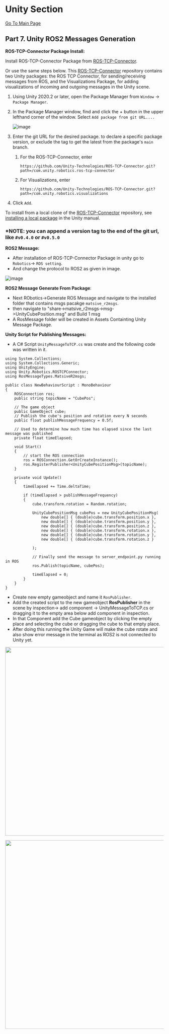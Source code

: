 # Unity Section
[Go To Main Page
](https://github.com/matsive/Unity_Robotics_ROS2/blob/main/Documentation/ROS2%20Section/Part%201.%20Installing%20of%20ROS2%20Humble.md)
## Part 7. Unity ROS2 Messages Generation
**ROS-TCP-Connector Package Install:** <br />

Install ROS-TCP-Connector Package from [ROS-TCP-Connector](https://github.com/Unity-Technologies/ROS-TCP-Connector/tree/main).

Or use the same steps below. This [ROS-TCP-Connector](https://github.com/Unity-Technologies/ROS-TCP-Connector/tree/main) repository contains two Unity packages: the ROS TCP Connector, for sending/receiving messages from ROS, and the Visualizations Package, for adding visualizations of incoming and outgoing messages in the Unity scene.

1. Using Unity 2020.2 or later, open the Package Manager from `Window` -> `Package Manager`.
2. In the Package Manager window, find and click the + button in the upper lefthand corner of the window. Select `Add package from git URL....`
   
    ![image](https://user-images.githubusercontent.com/29758400/110989310-8ea36180-8326-11eb-8318-f67ee200a23d.png)
   
4. Enter the git URL for the desired package. to declare a specific package version, or exclude the tag to get the latest from the package's `main` branch.
    1. For the ROS-TCP-Connector, enter
       ```
       https://github.com/Unity-Technologies/ROS-TCP-Connector.git?path=/com.unity.robotics.ros-tcp-connector
       ```
    2. For Visualizations, enter
       ```
       https://github.com/Unity-Technologies/ROS-TCP-Connector.git?path=/com.unity.robotics.visualizations
       ```
5. Click `Add`.

To install from a local clone of the [ROS-TCP-Connector](https://github.com/Unity-Technologies/ROS-TCP-Connector/tree/main) repository, see [installing a local package](https://docs.unity3d.com/Manual/upm-ui-local.html) in the Unity manual.

### *NOTE: you can append a version tag to the end of the git url, like `#v0.4.0` or `#v0.5.0`

**ROS2 Message:** <br />
 - After installation of ROS-TCP-Connector Package in unity go to `Robotics`-> `ROS setting`.<br />
 - And change the protocol to ROS2 as given in image.<br />
 
![image](https://github.com/user-attachments/assets/c72c3e62-a426-402b-9fe6-0d2039c71dc5)

**ROS2 Message Generate From Package**:
 - Next RObotics->Generate ROS Message and navigate to the installed folder that contains msgs pacakge `matsive_r2msgs`.
 - then navigate to "share->matsive_r2msgs->msg->UnityCubePosition.msg" and Build 1 msg
 - A RosMessage folder will be created in Assets Containting Unity Message Package.

**Unity Script for Publishing Messages:** 
 - A C# Script `UnityMessageToTCP.cs` was create and the following code was written in it.
```
using System.Collections;
using System.Collections.Generic;
using UnityEngine;
using Unity.Robotics.ROSTCPConnector;
using RosMessageTypes.MatsiveR2msgs;

public class NewBehaviourScript : MonoBehaviour
{
    ROSConnection ros;
    public string topicName = "CubePos";

    // The game object
    public GameObject cube;
    // Publish the cube's position and rotation every N seconds
    public float publishMessageFrequency = 0.5f;

    // Used to determine how much time has elapsed since the last message was published
    private float timeElapsed;

    void Start()
    {
        // start the ROS connection
        ros = ROSConnection.GetOrCreateInstance();
        ros.RegisterPublisher<UnityCubePositionMsg>(topicName);
    }

    private void Update()
    {
        timeElapsed += Time.deltaTime;

        if (timeElapsed > publishMessageFrequency)
        {
            cube.transform.rotation = Random.rotation;

            UnityCubePositionMsg cubePos = new UnityCubePositionMsg(
                new double[] { (double)cube.transform.position.x },
                new double[] { (double)cube.transform.position.y },
                new double[] { (double)cube.transform.position.z },
                new double[] { (double)cube.transform.rotation.x },
                new double[] { (double)cube.transform.rotation.y },
                new double[] { (double)cube.transform.rotation.z }

            );

            // Finally send the message to server_endpoint.py running in ROS
            ros.Publish(topicName, cubePos);

            timeElapsed = 0;
        }
    }
}
```
 - Create new empty gameobject and name it `RosPublisher`.
 - Add the created script to the new gameobject **RosPublisher** in the scene by inspection-> add component -> UnityMessageToTCP.cs or dragging it to the empty area below add component in inspection.<br />
 - In that Component add the Cube gameobject by clicking the empty place and selecting the cube or dragging the cube to that empty place.<br />
 - After doing this running the Unity Game will make the cube rotate and also show error message in the terminal as ROS2 is not connected to Unity yet.

<!-- ![image](https://github.com/user-attachments/assets/9cb4d73e-218e-4f22-8706-817278693ebe)  -->
<p float="left">
  <img src="https://github.com/user-attachments/assets/9cb4d73e-218e-4f22-8706-817278693ebe" width="600" />
</p>

<!-- ![image](https://github.com/user-attachments/assets/73507b37-4efd-4c8f-bc99-721f44133598)-->
<p float="left">
  <img src="https://github.com/user-attachments/assets/73507b37-4efd-4c8f-bc99-721f44133598" width="600" />
</p>

